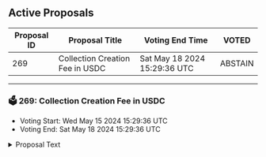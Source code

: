 ## Active Proposals

| Proposal ID | Proposal Title | Voting End Time | VOTED |
|-------------|----------------|-----------------|-------|
| 269 | Collection Creation Fee in USDC | Sat May 18 2024 15:29:36 UTC | ABSTAIN |

---

### 🗳 269: Collection Creation Fee in USDC
- Voting Start: Wed May 15 2024 15:29:36 UTC
- Voting End: Sat May 18 2024 15:29:36 UTC

<details>
<summary>Proposal Text</summary>
 
Discussion: https://commonwealth.im/stargaze/discussion/17203-collection-creation-fee-in-usdcnnProposal: ipfs://bafkreibhze5zmp4mjxgveaviel5ywybfjppq3syxmktmwlvtta5jsyb3hm
</details>
